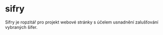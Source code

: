 # sifry
Sifry je ropzitář pro projekt webové stránky s účelem usnadnění zalušťování vybraných šifer.
